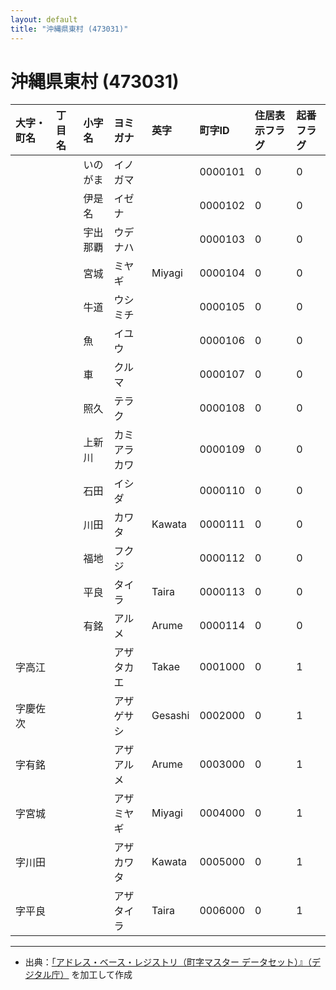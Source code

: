```yaml
---
layout: default
title: "沖縄県東村 (473031)"
---
```


# 沖縄県東村 (473031)

| 大字・町名 | 丁目名 | 小字名 | ヨミガナ | 英字 | 町字ID | 住居表示フラグ | 起番フラグ |
|:---|:---|:---|:---|:---|:---|:---|:---|
|  |  | いのがま | イノガマ |  | 0000101 | 0 | 0 |
|  |  | 伊是名 | イゼナ |  | 0000102 | 0 | 0 |
|  |  | 宇出那覇 | ウデナハ |  | 0000103 | 0 | 0 |
|  |  | 宮城 | ミヤギ | Miyagi | 0000104 | 0 | 0 |
|  |  | 牛道 | ウシミチ |  | 0000105 | 0 | 0 |
|  |  | 魚 | イユウ |  | 0000106 | 0 | 0 |
|  |  | 車 | クルマ |  | 0000107 | 0 | 0 |
|  |  | 照久 | テラク |  | 0000108 | 0 | 0 |
|  |  | 上新川 | カミアラカワ |  | 0000109 | 0 | 0 |
|  |  | 石田 | イシダ |  | 0000110 | 0 | 0 |
|  |  | 川田 | カワタ | Kawata | 0000111 | 0 | 0 |
|  |  | 福地 | フクジ |  | 0000112 | 0 | 0 |
|  |  | 平良 | タイラ | Taira | 0000113 | 0 | 0 |
|  |  | 有銘 | アルメ | Arume | 0000114 | 0 | 0 |
| 字高江 |  |  | アザタカエ | Takae | 0001000 | 0 | 1 |
| 字慶佐次 |  |  | アザゲサシ | Gesashi | 0002000 | 0 | 1 |
| 字有銘 |  |  | アザアルメ | Arume | 0003000 | 0 | 1 |
| 字宮城 |  |  | アザミヤギ | Miyagi | 0004000 | 0 | 1 |
| 字川田 |  |  | アザカワタ | Kawata | 0005000 | 0 | 1 |
| 字平良 |  |  | アザタイラ | Taira | 0006000 | 0 | 1 |

---

- 出典：[「アドレス・ベース・レジストリ（町字マスター データセット）』（デジタル庁）](https://www.digital.go.jp/policies/base_registry_address/) を加工して作成